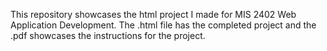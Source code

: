 This repository showcases the html project I made for MIS 2402 Web Application Development. The .html file has the completed project and the .pdf showcases the instructions for the project.
